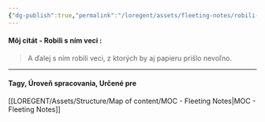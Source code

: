 ```yaml
---
{"dg-publish":true,"permalink":"/loregent/assets/fleeting-notes/robili-s-nim-veci-citat-moj/"}
---
```


#### Môj citát - Robili s ním veci : 

> A ďalej s ním robili veci, z ktorých by aj papieru prišlo nevoľno.

---
#### Tagy, Úroveň spracovania, Určené pre
[[LOREGENT/Assets/Structure/Map of content/MOC - Fleeting Notes\|MOC - Fleeting Notes]]
